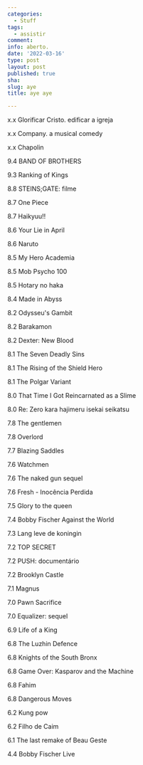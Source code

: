 ```yaml
---
categories:
  - Stuff
tags:
  - assistir
comment: 
info: aberto.
date: '2022-03-16'
type: post
layout: post
published: true
sha: 
slug: aye
title: aye aye

---
```


x.x Glorificar Cristo. edificar a igreja

x.x Company. a musical comedy

x.x Chapolin

9.4 BAND OF BROTHERS

9.3 Ranking of Kings

8.8 STEINS;GATE: filme

8.7 One Piece

8.7 Haikyuu!!

8.6 Your Lie in April

8.6 Naruto

8.5 My Hero Academia

8.5 Mob Psycho 100

8.5 Hotary no haka

8.4 Made in Abyss

8.2 Odysseu's Gambit

8.2 Barakamon

8.2 Dexter: New Blood

8.1 The Seven Deadly Sins

8.1 The Rising of the Shield Hero

8.1 The Polgar Variant

8.0 That Time I Got Reincarnated as a Slime

8.0 Re: Zero kara hajimeru isekai seikatsu

7.8 The gentlemen

7.8 Overlord

7.7 Blazing Saddles

7.6 Watchmen

7.6 The naked gun sequel

7.6 Fresh - Inocência Perdida

7.5 Glory to the queen

7.4 Bobby Fischer Against the World

7.3 Lang leve de koningin

7.2 TOP SECRET

7.2 PUSH: documentário

7.2 Brooklyn Castle

7.1 Magnus

7.0 Pawn Sacrifice

7.0 Equalizer: sequel

6.9 Life of a King

6.8 The Luzhin Defence

6.8 Knights of the South Bronx

6.8 Game Over: Kasparov and the Machine

6.8 Fahim

6.8 Dangerous Moves

6.2 Kung pow

6.2 Filho de Caim

6.1 The last remake of Beau Geste

4.4 Bobby Fischer Live
